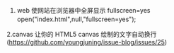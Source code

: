 1. web 使网站在浏览器中全屏显示 fullscreen=yes
open("index.html",null,"fullscreen=yes");　　

2.canvas
让你的 HTML5 canvas 绘制的文字自动换行 (https://github.com/youngjuning/issue-blog/issues/25)
